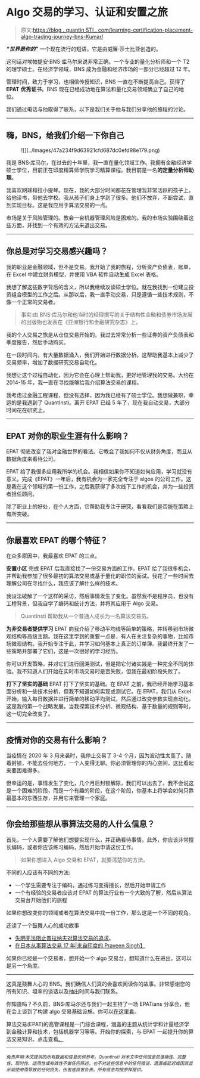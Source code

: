 # Algo 交易的学习、认证和安置之旅

> 原文:[https://blog . quantin STI . com/learning-certification-placement-algo-trading-journey-bns-Kumar/](https://blog.quantinsti.com/learning-certification-placement-algo-trading-journey-bns-kumar/)

***“世界是你的”***
一个现在流行的短语，它是由威廉·莎士比亚创造的。

这句话对埃帕提安·BNS·库马尔来说非常正确。一个专业的量化分析师和一个 T2 的理学硕士。在经济学领域，BNS 成为金融和经济市场的一部分已经超过 12 年。

管理时间，致力于学习，也相信传授知识，BNS 一直在不断提高自己。获得了 **EPAT** **优秀证书**，BNS 现在已经成功地在算法和量化交易领域确立了自己的地位。

我们通过电话与他取得了联系，以下是我们关于他与我们分享他的旅程的讨论。

* * *

## 嗨，BNS，给我们介绍一下你自己

<figure class="kg-card kg-image-card">![](../Images/47a234f9d63921cfd687dc0efd98e179.png)</figure>

我是 BNS·库马尔，在过去的十年里，我一直在量化领域工作。我拥有金融经济学硕士学位，目前正在印度精算师学院学习精算课程。我目前是一名**的定量分析师助理**。

我喜欢网球和拉小提琴。现在，我的大部分时间都花在管理我非常活跃的孩子上，给他读书，带他去学校。我从孩子们身上学到了很多。他们不放弃，不断尝试，直到实现目标。这是我应用于算法交易的一点。

市场是关于风险管理的。教会一台机器管理风险是困难的。我的市场实验围绕着这些方面，并找到一个有效的方法来退出交易。

* * *

## 你总是对学习交易感兴趣吗？

我的职业是金融领域，但不是交易。我开始了我的旅程，分析资产负债表，账单，在 Excel 中建立财务模型，并使用 VBA 软件自动生成 Excel 表格。

我想了解这些数字背后的含义，所以我继续攻读硕士学位。就在我找到一份建立投资组合模型的工作之后。从那以后，我一直手动交易，只是遵循一些技术规则，不像一个正常的交易者。

> 事实:由 BNS·库马尔和他当时的经理撰写的关于结构性金融和债券市场发展的出版物也发表在《亚洲银行和金融研究杂志》上。

我的个人交易之旅是从仓位交易开始的。我过去常常分析一些证券的资产负债表和季度报告，然后手动购买。

在一段时间内，有大量数据涌入，我们开始进行数据分析。这帮助我基本上减少了交易频率，增加了数据研究交易自动化。

我想让这个过程自动化，因为它会在心理上帮助我，更好地管理我的交易。大约在 2014-15 年，我一直在寻找能够给我介绍算法交易的课程。

我考虑过金融工程课程，但没有选择，因为我已经有了硕士学位。我想做兼职，幸运的是我遇到了 QuantInsti。离开 EPAT 已经 5 年了，现在我自动交易，大部分时间花在研究上。

* * *

## EPAT 对你的职业生涯有什么影响？

EPAT 彻底改变了我对金融世界的看法。它教会了我如何不仅从财务角度，而且从数据角度来看待公司。

EPAT 给了我很多应用我所学的机会。我相信如果你不知道如何应用，学习就没有意义。完成《EPAT》一年后，我有机会为一家完全专注于 algos 的公司工作。这是我在这个领域的第一份工作，之后我获得了多次线下工作的机会，并为一些投资者担任顾问。

除了职业上的好处，在个人方面，它帮助我专注于研究，看看我们是否能在策略上有所突破。

* * *

## 你最喜欢 EPAT 的哪个特征？

在众多原因中，我最喜欢 EPAT 的三点。

**安置小区**
完成 EPAT 后我直接找了一份交易方面的工作。EPAT 给了我很多机会，并帮助我参加了很多最初的算法交易或基于量化的职位的面试。我花了一些时间去理解公司在寻找什么，我应该了解什么样的技术。

我设法破解了一个这样的采访，然后事情发生了变化。虽然我不是程序员，也没有工程背景，但我自学了编码和统计方法，并将其应用于 Algo 交易。

> QuantInsti 帮助我从一个普通人成长为一名算法交易员。

**为非交易者提供学习**
EPAT 向我介绍了移动平均线等简单的策略，并转移到市场微观结构等高级主题。我在这里学到的重要一点是，有人在关注复杂的事物，比如市场微观结构。我开始专注于此，并学习如何基本上真正的订单簿。我最终开发了一些策略并部署了它们，这是一次很好的学习经历。

你可以开发策略，并对它们进行回溯测试，但是把它付诸实践是一种完全不同的体验。我不知道人们开始在实时市场交易时是否失败，但我在最初阶段失败了。

**打下了坚实的基础**
EPAT 打下了坚实的基础。在 EPAT 之前，我已经开始学习基本面分析和一些技术分析，但我不知道如何实现或测试它。在 EPAT，我们从 Excel 开始，输入每日数据并进行简单的移动平均测试，然后通过改变参数实现自动化。这是我的第一个战略发展。当我探索技术分析、微观结构、基于数量的规则等时，这一切完全改变了。

* * *

## 疫情对你的交易有什么影响？

当疫情在 2020 年 3 月来袭时，我停止交易了 3-4 个月，因为波动性太高了。随着封锁，不能去任何地方，一个人变得无聊。你必须管理你的内心空间，这比看起来要困难得多。

但幸运的是，事情发生了变化，几个月后封锁解除，我们可以出去了。我不会说这是一个困难的阶段，而是一个有趣的阶段，在这个阶段，你基本上将学会如何只靠最基本的东西生存，并用它来管理一个家庭。

* * *

## 你会给那些想从事算法交易的人什么信息？

首先，一个人需要了解他们想要实现什么，并正确看待事情。此外，你应该非常擅长编码，或者你应该练习编码，然后开始申请这份工作。

> 如果你想进入 Algo 交易和 EPAT，就要清楚你的方法。

不同的人应该有不同的方法:

*   一个学生需要专注于编码，通过练习变得擅长，然后开始申请工作
*   一个有经验的交易者应该对 EPAT 的算法行业有一个大致的了解，然后从算法交易台开始他们的旅程

如果你想改变你的领域或者在算法交易中找一份工作，那么这是一个不同的视角。

还读了一个鼓舞人心的成功故事

*   [失明无法阻止普拉纳夫对算法交易的追求](/blindness-algorithmic-trading-epat-success-story-pranav-lal/)。
*   [在日本从事算法交易 17 年|来自印度的 Praveen Singh】](/information-technology-investment-banking-algo-trading-epat-success-story-praveens-story/)

如果你已经是一个交易者，想开始一个 algo 交易台，想知道什么在进出，这可以是另一个角度。

* * *

这真是鼓舞人心的 BNS。我们确信人们真的会喜欢阅读你的故事。非常感谢您的所有知识、坦率的谈话以及抽出时间与我们联系。

你知道吗？不久前，BNS·库马尔还与我们一起主持了一场 EPATians 分享会，他在会上谈到了构建 algo 交易基础设施。你可以[在这里看](/epatians-share-building-algo-infrastructure-bns-kumar/)。

算法交易(EPAT)的高管课程是一门综合课程，涵盖的主题从统计学和计量经济学到金融计算和技术，包括机器学习等等。开始你的探索，与 EPAT 一起提升你的算法交易知识。点击查看[。](https://www.quantinsti.com/)

* * *

*<small>免责声明:本文提供的所有数据和信息仅供参考。QuantInsti 对本文中任何信息的准确性、完整性、现时性、适用性或有效性不做任何陈述，也不对这些信息中的任何错误、遗漏或延迟或因其显示或使用而导致的任何损失、伤害或损害负责。所有信息均按原样提供。</small>*